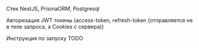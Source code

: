 
Стек NestJS, PrismaORM, Postgresql

Авторизация JWT токены (access-token, refresh-token (отправляется не в теле запроса, а Cookies с сервера))

Инструкция по запуску
TODO
